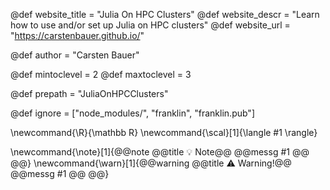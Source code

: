 <!--
Add here global page variables to use throughout your website.
The website_* must be defined for the RSS to work
-->
@def website_title = "Julia On HPC Clusters"
@def website_descr = "Learn how to use and/or set up Julia on HPC clusters"
@def website_url   = "https://carstenbauer.github.io/"

@def author = "Carsten Bauer"

@def mintoclevel = 2
@def maxtoclevel = 3

@def prepath = "JuliaOnHPCClusters"
<!--
Add here files or directories that should be ignored by Franklin, otherwise
these files might be copied and, if markdown, processed by Franklin which
you might not want. Indicate directories by ending the name with a `/`.
-->
@def ignore = ["node_modules/", "franklin", "franklin.pub"]

<!--
Add here global latex commands to use throughout your
pages. It can be math commands but does not need to be.
For instance:
* \newcommand{\phrase}{This is a long phrase to copy.}
-->
\newcommand{\R}{\mathbb R}
\newcommand{\scal}[1]{\langle #1 \rangle}

\newcommand{\note}[1]{@@note @@title :bulb: Note@@ @@messg #1 @@ @@}
\newcommand{\warn}[1]{@@warning @@title ⚠️ Warning!@@ @@messg #1 @@ @@}